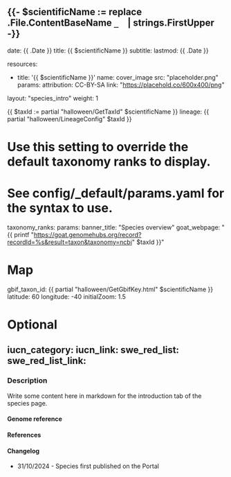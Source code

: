 {{- $scientificName := replace .File.ContentBaseName `_` ` ` | strings.FirstUpper -}}
---
date: {{ .Date }}
title: {{ $scientificName }}
subtitle:
lastmod: {{ .Date }}

resources:
  - title: '{{ $scientificName }}'
    name: cover_image
    src: "placeholder.png"
    params:
      attribution: CC-BY-SA
      link: "https://placehold.co/600x400/png"

layout: "species_intro"
weight: 1

{{ $taxId := partial "halloween/GetTaxId" $scientificName }}
lineage: {{ partial "halloween/LineageConfig" $taxId }}
# Use this setting to override the default taxonomy ranks to display.
# See config/_default/params.yaml for the syntax to use.
taxonomy_ranks:
params:
  banner_title: "Species overview"
  goat_webpage: "{{ printf
  "https://goat.genomehubs.org/record?recordId=%s&result=taxon&taxonomy=ncbi"
  $taxId
  }}"

  # Map
  gbif_taxon_id: {{ partial "halloween/GetGbifKey.html" $scientificName }}
  latitude: 60
  longitude: -40
  initialZoom: 1.5

  # Optional
  iucn_category:
  iucn_link:
  swe_red_list:
  swe_red_list_link:
---

### Description

Write some content here in markdown for the introduction tab of the species page.

#### Genome reference

#### References

#### Changelog

- 31/10/2024 - Species first published on the Portal
